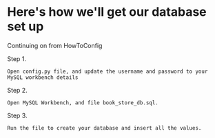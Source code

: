 # Here's how we'll get our database set up

Continuing on from HowToConfig

Step 1. 

    Open config.py file, and update the username and password to your MySQL workbench details


Step 2. 

    Open MySQL Workbench, and file book_store_db.sql.


Step 3. 

    Run the file to create your database and insert all the values. 


